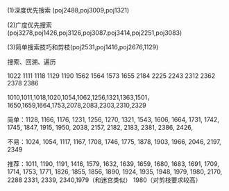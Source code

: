 (1)深度优先搜索 (poj2488,poj3009,poj1321)  

(2)广度优先搜索 (poj3278,poj1426,poj3126,poj3087.poj3414,poj2251,poj3083)  

(3)简单搜索技巧和剪枝(poj2531,poj1416,poj2676,1129)  



搜索、回溯、遍历 

1022 1111 1118 1129 1190 1562 1564 1573 1655 2184 2225 2243 2312 2362 2378 2386  

1010,1011,1018,1020,1054,1062,1256,1321,1363,1501，1650,1659,1664,1753,2078,2083,2303,2310,2329 



简单：1128, 1166, 1176, 1231, 1256, 1270, 1321, 1543, 1606, 1664, 1731, 1742, 1745, 1847, 1915, 1950, 2038, 2157, 2182, 2183, 2381, 2386, 2426,  

不易：1024, 1054, 1117, 1167, 1708, 1746, 1775, 1878, 1903, 1966, 2046, 2197, 2349

推荐：1011, 1190, 1191, 1416, 1579, 1632, 1639, 1659, 1680, 1683, 1691, 1709, 1714, 1753, 1771, 1826, 1855, 1856, 1890, 1924, 1935, 1948, 1979, 1980, 2170, 2288  2331, 2339, 2340,1979（和迷宫类似） 1980（对剪枝要求较高）  

















